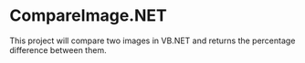 # CompareImage.NET

This project will compare two images in VB.NET and returns the percentage difference between them.
